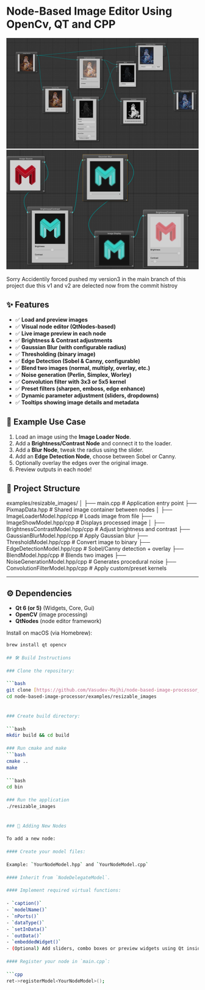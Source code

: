 # Node-Based Image Editor Using OpenCv, QT and CPP
![Screenshot](Images/i2.png)
![Screenshot](Images/i1.png)

Sorry Accidentily forced pushed my version3 in the main branch of this project due this v1 and v2 are delected now from the commit histroy
## ✨ Features

- ✅ **Load and preview images**
- ✅ **Visual node editor (QtNodes-based)**
- ✅ **Live image preview in each node**
- ✅ **Brightness & Contrast adjustments**
- ✅ **Gaussian Blur (with configurable radius)**
- ✅ **Thresholding (binary image)**
- ✅ **Edge Detection (Sobel & Canny, configurable)**
- ✅ **Blend two images (normal, multiply, overlay, etc.)**
- ✅ **Noise generation (Perlin, Simplex, Worley)**
- ✅ **Convolution filter with 3x3 or 5x5 kernel**
- ✅ **Preset filters (sharpen, emboss, edge enhance)**
- ✅ **Dynamic parameter adjustment (sliders, dropdowns)**
- ✅ **Tooltips showing image details and metadata**


## 📸 Example Use Case

1. Load an image using the **Image Loader Node**.
2. Add a **Brightness/Contrast Node** and connect it to the loader.
3. Add a **Blur Node**, tweak the radius using the slider.
4. Add an **Edge Detection Node**, choose between Sobel or Canny.
5. Optionally overlay the edges over the original image.
6. Preview outputs in each node!

## 🧱 Project Structure

examples/resizable_images/
│
├── main.cpp                          # Application entry point
├── PixmapData.hpp                    # Shared image container between nodes
│
├── ImageLoaderModel.hpp/cpp         # Loads image from file
├── ImageShowModel.hpp/cpp           # Displays processed image
│
├── BrightnessContrastModel.hpp/cpp  # Adjust brightness and contrast
├── GaussianBlurModel.hpp/cpp        # Apply Gaussian blur
├── ThresholdModel.hpp/cpp           # Convert image to binary
├── EdgeDetectionModel.hpp/cpp       # Sobel/Canny detection + overlay
├── BlendModel.hpp/cpp               # Blends two images
├── NoiseGenerationModel.hpp/cpp     # Generates procedural noise
├── ConvolutionFilterModel.hpp/cpp   # Apply custom/preset kernels



---

## ⚙️ Dependencies

- **Qt 6 (or 5)** (Widgets, Core, Gui)
- **OpenCV** (image processing)
- **QtNodes** (node editor framework)

Install on macOS (via Homebrew):

```bash
brew install qt opencv

## 🛠️ Build Instructions

### Clone the repository:

```bash
git clone [https://github.com/Vasudev-Majhi/node-based-image-processor_in_cpp.git](https://github.com/Vasudev-Majhi/node-based-image-processor_in_cpp.git)
cd node-based-image-processor/examples/resizable_images


### Create build directory:

```bash
mkdir build && cd build

### Run cmake and make
```bash
cmake ..
make

```bash
cd bin

### Run the application
./resizable_images


### 🧩 Adding New Nodes

To add a new node:

#### Create your model files:

Example: `YourNodeModel.hpp` and `YourNodeModel.cpp`

#### Inherit from `NodeDelegateModel`.

#### Implement required virtual functions:

- `caption()`
- `modelName()`
- `nPorts()`
- `dataType()`
- `setInData()`
- `outData()`
- `embeddedWidget()`
- (Optional) Add sliders, combo boxes or preview widgets using Qt inside `embeddedWidget()`.

#### Register your node in `main.cpp`:

```cpp
ret->registerModel<YourNodeModel>();
